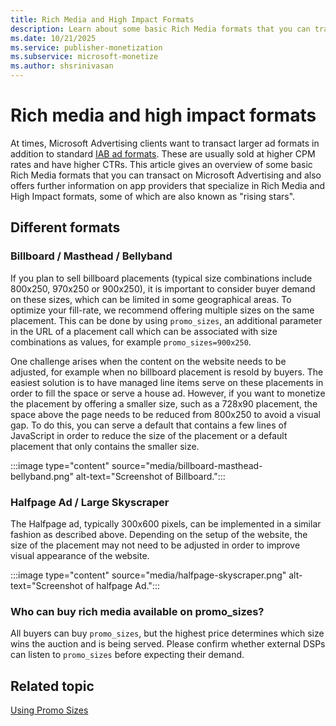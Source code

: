 ```yaml
---
title: Rich Media and High Impact Formats
description: Learn about some basic Rich Media formats that you can transact on Microsoft Advertising and that also offers information on app providers that specialize in Rich Media and High Impact formats.
ms.date: 10/21/2025
ms.service: publisher-monetization
ms.subservice: microsoft-monetize
ms.author: shsrinivasan
---
```



# Rich media and high impact formats

At times, Microsoft Advertising clients want to transact larger ad formats in addition to standard [IAB ad formats](https://www.iab.com/). These are usually sold at higher CPM rates and have higher CTRs. This article gives an overview of some basic Rich Media formats that you can transact on Microsoft Advertising and also offers further information on app providers that specialize in Rich Media and High Impact formats, some of which are also known as "rising stars".

## Different formats

### Billboard / Masthead / Bellyband

If you plan to sell billboard placements (typical size combinations include 800x250, 970x250 or 900x250), it is important to consider buyer demand on these sizes, which can be limited in some geographical areas. To optimize your fill-rate, we recommend offering multiple sizes on the same placement. This can be done by using `promo_sizes`, an additional parameter in the URL of a placement call which can be associated with size combinations as values, for example `promo_sizes=900x250`.

One challenge arises when the content on the website needs to be adjusted, for example when no billboard placement is resold by buyers. The easiest solution is to have managed line items serve on these placements in order to fill the space or serve a house ad. However, if you want to monetize the placement by offering a smaller size, such as a 728x90 placement, the space above the page needs to be reduced from 800x250 to avoid a visual gap. To do this, you can serve a default that contains a few lines of JavaScript in order to reduce the size of the placement or a default placement that only contains the smaller size.

:::image type="content" source="media/billboard-masthead-bellyband.png" alt-text="Screenshot of Billboard.":::

### Halfpage Ad / Large Skyscraper

The Halfpage ad, typically 300x600 pixels, can be implemented in a similar fashion as described above. Depending on the setup of the website, the size of the placement may not need to be adjusted in order to improve visual appearance of the website.

:::image type="content" source="media/halfpage-skyscraper.png" alt-text="Screenshot of halfpage Ad.":::

### Who can buy rich media available on promo_sizes?

All buyers can buy `promo_sizes`, but the highest price determines which size wins the auction and is being served. Please confirm whether external DSPs can listen to `promo_sizes` before expecting their demand.

## Related topic

[Using Promo Sizes](using-promo-sizes.md)
